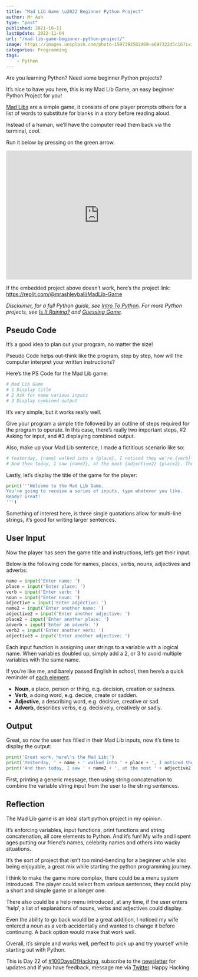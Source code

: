 ```yaml
---
title: "Mad Lib Game \u2022 Beginner Python Project"
author: Mr Ash
type: "post"
published: 2021-10-11
lastUpdate: 2022-11-04
url: "/mad-lib-game-beginner-python-project/"
image: https://images.unsplash.com/photo-1597392582469-a697322d5c16?ixid=MnwxNTI0MzJ8MHwxfGFsbHx8fHx8fHx8fDE2MzM4NTUyMzM&ixlib=rb-1.2.1&fm=jpg&q=85&fit=crop&w=2560&h=1707
categories: Programming
tags:
    - Python
---
```


<!-- <iframe frameborder="0" height="102px" loading="lazy" scrolling="no" src="https://anchor.fm/mrashleyball/embed/episodes/Mad-Lib-Game--Beginner-Python-Project-e18k0hh" width="400px"></iframe> -->

Are you learning Python? Need some beginner Python projects?

It’s nice to have you here, this is my Mad Lib Game, an easy beginner Python Project for you!

[Mad Libs](https://en.wikipedia.org/wiki/Mad_Libs) are a simple game, it consists of one player prompts others for a list of words to substitute for blanks in a story before reading aloud.

Instead of a human, we’ll have the computer read them back via the terminal, cool.

Run it below by pressing on the green arrow.

<iframe frameborder="0" height="350px" loading="lazy" src="https://replit.com/@mrashleyball/MadLib-Game?lite=true" width="100%"></iframe>

If the embedded project above doesn’t work, here’s the project link: [](https://replit.com/@mrashleyball/MadLib-Game)<https://replit.com/@mrashleyball/MadLib-Game>

*Disclaimer, for a full Python guide, see [Intro To Python](https://mrash.co/intro-to-python-free-python-starter-guide/). For more Python projects, see [Is It Raining?](https://mrash.co/basic-python-project-is-it-raining/) and [Guessing Game](https://mrash.co/beginner-python-project-guessing-game/).*

## Pseudo Code

It’s a good idea to plan out your program, no matter the size!

Pseudo Code helps out-think like the program, step by step, how will the computer interpret your written instructions?

Here’s the PS Code for the Mad Lib game:

```python
# Mad Lib Game
# 1 Display title
# 2 Ask for name various inputs
# 3 Display combined output
```

It’s very simple, but it works really well.

Give your program a simple title followed by an outline of steps required for the program to operate. In this case, there’s really two important steps, #2 Asking for input, and #3 displaying combined output.

Also, make up your Mad Lib sentence, I made a fictitious scenario like so:

```python
# Yesterday, {name} walked into a {place}, I noticed they we're {verb} and had a {noun}. "How strange? I thought". So I asked them, what are you doing? They responding, "I'm {adjective}". Okay then...
# And then today, I saw {name2}, at the most {adjective2} {place2}. They we're {adverb} {verb2}... isn't that {adjective3}!
```

Lastly, let’s display the title of the game for the player:

```python
print('''Welcome to the Mad Lib Game.
You're going to receive a series of inputs, type whatever you like.
Ready? Great!
''')
```

Something of interest here, is three single quotations allow for multi-line strings, it’s good for writing larger sentences.

## User Input

Now the player has seen the game title and instructions, let’s get their input.

Below is the following code for names, places, verbs, nouns, adjectives and adverbs:

```python
name = input('Enter name: ')
place = input('Enter place: ')
verb = input('Enter verb: ')
noun = input('Enter noun: ')
adjective = input('Enter adjective: ')
name2 = input('Enter another name: ')
adjective2 = input('Enter another adjective: ')
place2 = input('Enter another place: ')
adverb = input('Enter an adverb: ')
verb2 = input('Enter another verb: ')
adjective3 = input('Enter another adjective: ')
```

Each input function is assigning user strings to a variable with a logical name. When variables doubled up, simply add a 2, or 3 to avoid multiple variables with the same name.

If you’re like me, and barely passed English in school, then here’s a quick reminder of [each element](https://schooltutoring.com/help/parts-of-speech-nouns-verbs-adjectives-and-adverbs/).

- **Noun**, a place, person or thing, e.g. decision, creation or sadness.
- **Verb**, a doing word, e.g. decide, create or sadden.
- **Adjective**, a describing word, e.g. decisive, creative or sad.
- **Adverb**, describes verbs, e.g. decisively, creatively or sadly.

## Output

Great, so now the user has filled in their Mad Lib inputs, now it’s time to display the output:

```python
print('Great work, here\'s the Mad Lib:')
print('Yesterday, ' + name + ' walked into ' + place + ', I noticed they we\'re ' + verb + ' and had a ' + noun + '. "How strange? I thought". So I asked them, what are you doing? They responding, "I\'m ' + adjective + '". Okay then...')
print('And then today, I saw ' + name2 + ', at the most ' + adjective2 + ' ' + place2 + '. They we\'re ' + adverb + ' ' + verb2 + '... isn\'t that ' + adjective3 + '!')
```

First, printing a generic message, then using string concatenation to combine the variable string input from the user to the string sentences.

## Reflection

The Mad Lib game is an ideal start python project in my opinion.

It’s enforcing variables, input functions, print functions and string concatenation, all core elements to Python. And it’s fun! My wife and I spent ages putting our friend’s names, celebrity names and others into wacky situations.

It’s the sort of project that isn’t too mind-bending for a beginner while also being enjoyable, a great mix while starting the python programming journey.

I think to make the game more complex, there could be a menu system introduced. The player could select from various sentences, they could play a short and simple game or a longer one.

There also could be a help menu introduced, at any time, if the user enters ‘help’, a list of explanations of nouns, verbs and adjectives could display.

Even the ability to go back would be a great addition, I noticed my wife entered a noun as a verb accidentally and wanted to change it before continuing. A back option would make that work well.

Overall, it’s simple and works well, perfect to pick up and try yourself while starting out with Python.

This is Day 22 of [#100DaysOfHacking](https://mrash.co/100daysofhacking/), subscribe to the [newsletter](https://go.mrash.co/newsletter) for updates and if you have feedback, message me via [Twitter](https://twitter.com/mrashleyball). Happy Hacking.